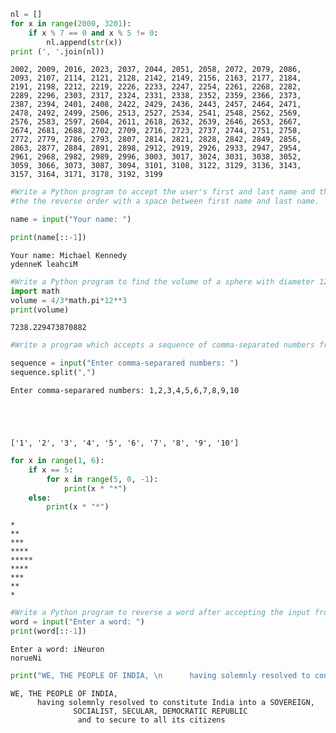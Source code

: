 ```python
nl = []
for x in range(2000, 3201):
    if x % 7 == 0 and x % 5 != 0:
        nl.append(str(x))
print (', '.join(nl))
```

    2002, 2009, 2016, 2023, 2037, 2044, 2051, 2058, 2072, 2079, 2086, 2093, 2107, 2114, 2121, 2128, 2142, 2149, 2156, 2163, 2177, 2184, 2191, 2198, 2212, 2219, 2226, 2233, 2247, 2254, 2261, 2268, 2282, 2289, 2296, 2303, 2317, 2324, 2331, 2338, 2352, 2359, 2366, 2373, 2387, 2394, 2401, 2408, 2422, 2429, 2436, 2443, 2457, 2464, 2471, 2478, 2492, 2499, 2506, 2513, 2527, 2534, 2541, 2548, 2562, 2569, 2576, 2583, 2597, 2604, 2611, 2618, 2632, 2639, 2646, 2653, 2667, 2674, 2681, 2688, 2702, 2709, 2716, 2723, 2737, 2744, 2751, 2758, 2772, 2779, 2786, 2793, 2807, 2814, 2821, 2828, 2842, 2849, 2856, 2863, 2877, 2884, 2891, 2898, 2912, 2919, 2926, 2933, 2947, 2954, 2961, 2968, 2982, 2989, 2996, 3003, 3017, 3024, 3031, 3038, 3052, 3059, 3066, 3073, 3087, 3094, 3101, 3108, 3122, 3129, 3136, 3143, 3157, 3164, 3171, 3178, 3192, 3199
    


```python
#Write a Python program to accept the user's first and last name and then getting them printed in
#the the reverse order with a space between first name and last name.

name = input("Your name: ")

print(name[::-1])
```

    Your name: Michael Kennedy
    ydenneK leahciM
    


```python
#Write a Python program to find the volume of a sphere with diameter 12 cm.
import math
volume = 4/3*math.pi*12**3
print(volume)
```

    7238.229473870882
    


```python
#Write a program which accepts a sequence of comma-separated numbers from console and generate a list.

sequence = input("Enter comma-separared numbers: ")
sequence.split(",")
```

    Enter comma-separared numbers: 1,2,3,4,5,6,7,8,9,10
    




    ['1', '2', '3', '4', '5', '6', '7', '8', '9', '10']




```python
for x in range(1, 6):
    if x == 5:
        for x in range(5, 0, -1):
            print(x * "*")
    else:
        print(x * "*")
```

    *
    **
    ***
    ****
    *****
    ****
    ***
    **
    *
    


```python
#Write a Python program to reverse a word after accepting the input from the user.
word = input("Enter a word: ")
print(word[::-1])
```

    Enter a word: iNeuron
    norueNi
    


```python
print("WE, THE PEOPLE OF INDIA, \n      having solemnly resolved to constitute India into a SOVEREIGN, \n              SOCIALIST, SECULAR, DEMOCRATIC REPUBLIC \n               and to secure to all its citizens")
```

    WE, THE PEOPLE OF INDIA, 
          having solemnly resolved to constitute India into a SOVEREIGN, 
                  SOCIALIST, SECULAR, DEMOCRATIC REPUBLIC 
                   and to secure to all its citizens
    


